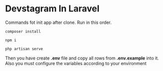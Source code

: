 # Devstagram In Laravel

Commands fot init app after clone. Run in this order.

```
composer install

npm i

php artisan serve
```

Then you have create **.env** file and copy all rows from **.env.example**  into it. Also you must configure the variables according to your environment